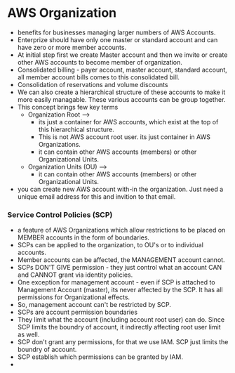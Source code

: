 # AWS Organization
- benefits for businesses managing larger numbers of AWS Accounts.
- Enterprize should have only one master or standard account and can have zero or more member accounts.
- At initial step first we create Master account and then we invite or create other AWS accounts to become member of organization.
- Consolidated billing - payer account, master account, standard account, all member account bills comes to this consolidated bill.
- Consolidation of reservations and volume discounts
- We can also create a hierarchical structure of these accounts to make it more easily managable. These various accounts can be group together.
- This concept brings few key terms
  - Organization Root --> 
    - its just a container for AWS accounts, which exist at the top of this hierarchical structure. 
    - This is not AWS account root user. its just container in AWS Organizations.
    - it can contain other AWS accounts (members) or other Organizational Units.
  - Organization Units (OU) --> 
    - it can contain other AWS accounts (members) or other Organizational Units.
- you can create new AWS account with-in the organization. Just need a unique email address for this and invition to that email.

### Service Control Policies (SCP)
- a feature of AWS Organizations which allow restrictions to be placed on MEMBER accounts in the form of boundaries.
- SCPs can be applied to the organization, to OU's or to individual accounts.
- Member accounts can be affected, the MANAGEMENT account cannot.
- SCPs DON'T GIVE permission - they just control what an account CAN and CANNOT grant via identity policies.
- One exception for management account - even if SCP is attached to Management Account (master), its never affected by the SCP. It has all permissions for Organizational effects. 
- So, management account can't be restricted by SCP.
- SCPs are account permission boundaries
- They limit what the account (including account root user) can do. Since SCP limits the boundry of account, it indirectly affecting root user limit as well.
- SCP don't grant any permissions, for that we use IAM. SCP just limits the boundry of account.
- SCP establish which permissions can be granted by IAM.
- 
